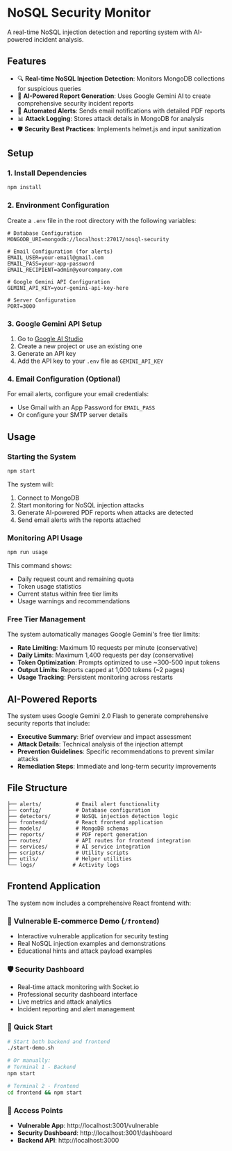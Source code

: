 # NoSQL Security Monitor

A real-time NoSQL injection detection and reporting system with AI-powered incident analysis.

## Features

- 🔍 **Real-time NoSQL Injection Detection**: Monitors MongoDB collections for suspicious queries
- 🤖 **AI-Powered Report Generation**: Uses Google Gemini AI to create comprehensive security incident reports
- 📧 **Automated Alerts**: Sends email notifications with detailed PDF reports
- 📊 **Attack Logging**: Stores attack details in MongoDB for analysis
- 🛡️ **Security Best Practices**: Implements helmet.js and input sanitization

## Setup

### 1. Install Dependencies
```bash
npm install
```

### 2. Environment Configuration
Create a `.env` file in the root directory with the following variables:

```env
# Database Configuration
MONGODB_URI=mongodb://localhost:27017/nosql-security

# Email Configuration (for alerts)
EMAIL_USER=your-email@gmail.com
EMAIL_PASS=your-app-password
EMAIL_RECIPIENT=admin@yourcompany.com

# Google Gemini API Configuration
GEMINI_API_KEY=your-gemini-api-key-here

# Server Configuration
PORT=3000
```

### 3. Google Gemini API Setup
1. Go to [Google AI Studio](https://aistudio.google.com/)
2. Create a new project or use an existing one
3. Generate an API key
4. Add the API key to your `.env` file as `GEMINI_API_KEY`

### 4. Email Configuration (Optional)
For email alerts, configure your email credentials:
- Use Gmail with an App Password for `EMAIL_PASS`
- Or configure your SMTP server details

## Usage

### Starting the System
```bash
npm start
```

The system will:
1. Connect to MongoDB
2. Start monitoring for NoSQL injection attacks
3. Generate AI-powered PDF reports when attacks are detected
4. Send email alerts with the reports attached

### Monitoring API Usage
```bash
npm run usage
```

This command shows:
- Daily request count and remaining quota
- Token usage statistics
- Current status within free tier limits
- Usage warnings and recommendations

### Free Tier Management
The system automatically manages Google Gemini's free tier limits:
- **Rate Limiting**: Maximum 10 requests per minute (conservative)
- **Daily Limits**: Maximum 1,400 requests per day (conservative)
- **Token Optimization**: Prompts optimized to use ~300-500 input tokens
- **Output Limits**: Reports capped at 1,000 tokens (~2 pages)
- **Usage Tracking**: Persistent monitoring across restarts

## AI-Powered Reports

The system uses Google Gemini 2.0 Flash to generate comprehensive security reports that include:

- **Executive Summary**: Brief overview and impact assessment
- **Attack Details**: Technical analysis of the injection attempt
- **Prevention Guidelines**: Specific recommendations to prevent similar attacks
- **Remediation Steps**: Immediate and long-term security improvements

## File Structure

```
├── alerts/           # Email alert functionality
├── config/           # Database configuration
├── detectors/        # NoSQL injection detection logic
├── frontend/         # React frontend application
├── models/           # MongoDB schemas
├── reports/          # PDF report generation
├── routes/           # API routes for frontend integration
├── services/         # AI service integration
├── scripts/          # Utility scripts
├── utils/            # Helper utilities
└── logs/            # Activity logs
```

## Frontend Application

The system now includes a comprehensive React frontend with:

### 🛒 **Vulnerable E-commerce Demo** (`/frontend`)
- Interactive vulnerable application for security testing
- Real NoSQL injection examples and demonstrations
- Educational hints and attack payload examples

### 🛡️ **Security Dashboard**
- Real-time attack monitoring with Socket.io
- Professional security dashboard interface
- Live metrics and attack analytics
- Incident reporting and alert management

### 🚀 **Quick Start**
```bash
# Start both backend and frontend
./start-demo.sh

# Or manually:
# Terminal 1 - Backend
npm start

# Terminal 2 - Frontend
cd frontend && npm start
```

### 📍 **Access Points**
- **Vulnerable App**: http://localhost:3001/vulnerable
- **Security Dashboard**: http://localhost:3001/dashboard
- **Backend API**: http://localhost:3000
